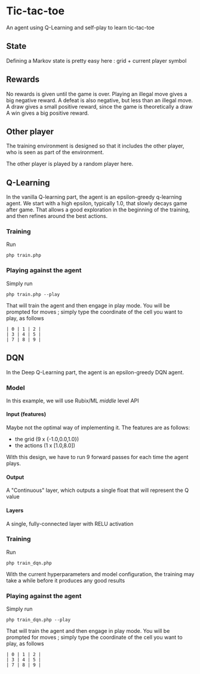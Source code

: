 # Tic-tac-toe

An agent using Q-Learning and self-play to learn tic-tac-toe

## State

Defining a Markov state is pretty easy here : grid + current player symbol

## Rewards

No rewards is given until the game is over.
Playing an illegal move gives a big negative reward.
A defeat is also negative, but less than an illegal move.
A draw gives a small positive reward, since the game is theoretically a draw
A win gives a big positive reward.

## Other player
The training environment is designed so that it includes the other player,
who is seen as part of the environment.

The other player is played by a random player here.

## Q-Learning

In the vanilla Q-learning part, the agent is an epsilon-greedy q-learning agent.
We start with a high epsilon, typically 1.0, that slowly decays game after game. 
That allows a good exploration in the beginning of the training, and 
then refines around the best actions.

### Training

Run

```
php train.php
```

### Playing against the agent

Simply run

```
php train.php --play
```

That will train the agent and then engage in play mode.
You will be prompted for moves ; simply type the coordinate of the cell you
want to play, as follows

```
| 0 | 1 | 2 |
| 3 | 4 | 5 |
| 7 | 8 | 9 |
```

## DQN

In the Deep Q-Learning part, the agent is an epsilon-greedy DQN agent.


### Model 

In this example, we will use Rubix/ML _middle_ level API

#### Input (features)

Maybe not the optimal way of implementing it. The features are as follows:
- the grid (9 x {-1.0,0.0,1.0})
- the actions (1 x [1.0,8.0])

With this design, we have to run 9 forward passes for each time the agent plays.

#### Output

A "Continuous" layer, which outputs a single float that will represent the Q value

#### Layers

A single, fully-connected layer with RELU activation

### Training

Run

```
php train_dqn.php
```

With the current hyperparameters and model configuration, the training may take a
while before it produces any good results

### Playing against the agent

Simply run

```
php train_dqn.php --play
```

That will train the agent and then engage in play mode.
You will be prompted for moves ; simply type the coordinate of the cell you
want to play, as follows

```
| 0 | 1 | 2 |
| 3 | 4 | 5 |
| 7 | 8 | 9 |
```